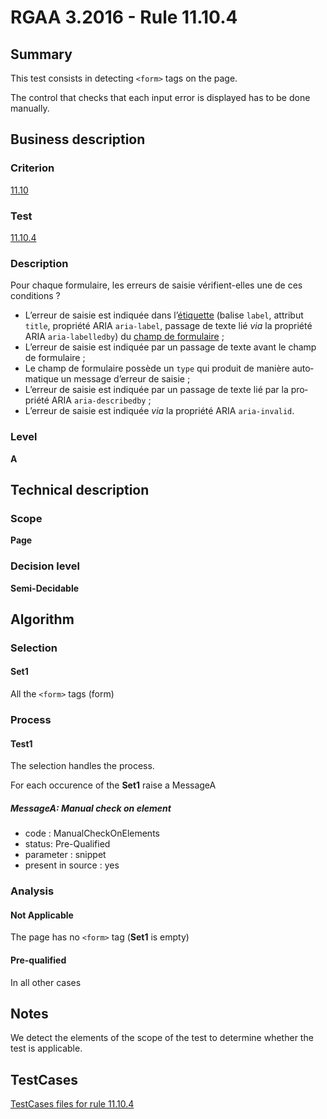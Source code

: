 # RGAA 3.2016 - Rule 11.10.4

## Summary
This test consists in detecting `<form>` tags on the page.

The control that checks that each input error is displayed has to be done manually.

## Business description

### Criterion
[11.10](http://references.modernisation.gouv.fr/rgaa-accessibilite/2016/criteres.html#crit-11-10)

### Test
[11.10.4](http://references.modernisation.gouv.fr/rgaa-accessibilite/2016/criteres.html#test-11-10-4)

### Description
<div lang="fr">Pour chaque formulaire, les erreurs de saisie v&#xE9;rifient-elles une de ces conditions&nbsp;? <ul><li>L&#x2019;erreur de saisie est indiqu&#xE9;e dans l&#x2019;<a href="http://references.modernisation.gouv.fr/rgaa-accessibilite/2016/glossaire.html#tiquette-de-champs-de-formulaire">&#xE9;tiquette</a> (balise <code lang="en">label</code>, attribut <code lang="en">title</code>, propri&#xE9;t&#xE9; ARIA <code lang="en">aria-label</code>, passage de texte li&#xE9; <i>via</i> la propri&#xE9;t&#xE9; ARIA <code lang="en">aria-labelledby</code>) du <a href="http://references.modernisation.gouv.fr/rgaa-accessibilite/2016/glossaire.html#champ-de-saisie-de-formulaire">champ de formulaire</a>&nbsp;;</li> <li>L&#x2019;erreur de saisie est indiqu&#xE9;e par un passage de texte avant le champ de formulaire&nbsp;;</li> <li>Le champ de formulaire poss&#xE8;de un <code lang="en">type</code> qui produit de mani&#xE8;re automatique un message d&#x2019;erreur de saisie&nbsp;;</li> <li>L&#x2019;erreur de saisie est indiqu&#xE9;e par un passage de texte li&#xE9; par la propri&#xE9;t&#xE9; ARIA <code lang="en">aria-describedby</code>&nbsp;;</li> <li>L&#x2019;erreur de saisie est indiqu&#xE9;e <i>via</i> la propri&#xE9;t&#xE9; ARIA <code lang="en">aria-invalid</code>.</li> </ul></div>

### Level
**A**

## Technical description

### Scope
**Page**

### Decision level
**Semi-Decidable**

## Algorithm

### Selection

#### Set1

All the `<form>` tags (form)

### Process

#### Test1

The selection handles the process.

For each occurence of the **Set1** raise a MessageA

##### MessageA: Manual check on element

-   code : ManualCheckOnElements
-   status: Pre-Qualified
-   parameter : snippet
-   present in source : yes

### Analysis

#### Not Applicable

The page has no `<form>` tag (**Set1** is empty)

#### Pre-qualified

In all other cases

## Notes

We detect the elements of the scope of the test to determine whether the
test is applicable.



##  TestCases

[TestCases files for rule 11.10.4](https://github.com/Asqatasun/Asqatasun/tree/develop/rules/rules-rgaa3.2016/src/test/resources/testcases/rgaa32016/Rgaa32016Rule111004/)


